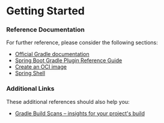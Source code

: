 # Getting Started

### Reference Documentation

For further reference, please consider the following sections:

* [Official Gradle documentation](https://docs.gradle.org)
* [Spring Boot Gradle Plugin Reference Guide](https://docs.spring.io/spring-boot/docs/3.2.0/gradle-plugin/reference/html/)
* [Create an OCI image](https://docs.spring.io/spring-boot/docs/3.2.0/gradle-plugin/reference/html/#build-image)
* [Spring Shell](https://spring.io/projects/spring-shell)

### Additional Links

These additional references should also help you:

* [Gradle Build Scans – insights for your project's build](https://scans.gradle.com#gradle)

